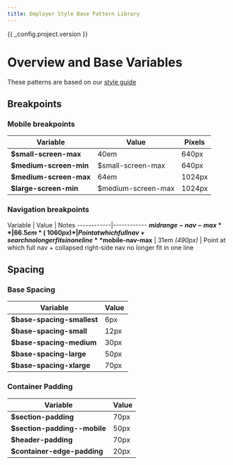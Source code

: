 ```yaml
---
title: Employer Style Base Pattern Library
---
```

{{ _config.project.version }}

# Overview and Base Variables

These patterns are based on our [style guide](documentation/style_guide.pdf)

## Breakpoints

### Mobile breakpoints

Variable        | Value | Pixels
------------|------------|----------
**$small-screen-max** | 40em | 640px
**$medium-screen-min** | $small-screen-max | 640px
**$medium-screen-max** | 64em | 1024px
**$large-screen-min** | $medium-screen-max | 1024px

### Navigation breakpoints

Variable        | Value | Notes
------------|------------
**$midrange-nav-max** | 66.5em *(~1060px)* | Point at which full nav + search no longer fits in one line
**$mobile-nav-max** | 31em *(490px)* | Point at which full nav + collapsed right-side nav no longer fit in one line


## Spacing

### Base Spacing

Variable | Value
---------|--------
**$base-spacing-smallest** | 6px
**$base-spacing-small** | 12px
**$base-spacing-medium** | 30px
**$base-spacing-large** | 50px
**$base-spacing-xlarge** | 70px

### Container Padding

Variable | Value
---------|--------
**$section-padding** | 70px
**$section-padding--mobile** | 50px
**$header-padding** | 70px
**$container-edge-padding** | 20px
